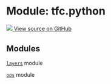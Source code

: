 <div itemscope itemtype="http://developers.google.com/ReferenceObject">
<meta itemprop="name" content="tfc.python" />
<meta itemprop="path" content="Stable" />
</div>

# Module: tfc.python






<table class="tfo-github-link" align="left">
<a target="_blank" href="https://github.com/tensorflow/compression/tree/master/tensorflow_compression/python/__init__.py">
  <img src="https://www.tensorflow.org/images/GitHub-Mark-32px.png" />
  View source on GitHub
</a>
</table>

<!-- Placeholder for "Used in" -->


## Modules

[`layers`](../tfc/python/layers.md) module

[`ops`](../tfc/python/ops.md) module

